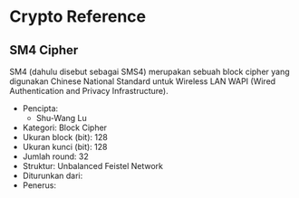 # Crypto Reference

## SM4 Cipher

SM4 (dahulu disebut sebagai SMS4) merupakan sebuah block cipher yang digunakan Chinese National Standard untuk Wireless LAN WAPI (Wired Authentication and Privacy Infrastructure).

* Pencipta:
    - Shu-Wang Lu
* Kategori: Block Cipher
* Ukuran block (bit): 128
* Ukuran kunci (bit): 128
* Jumlah round: 32
* Struktur: Unbalanced Feistel Network
* Diturunkan dari: 
* Penerus: 
